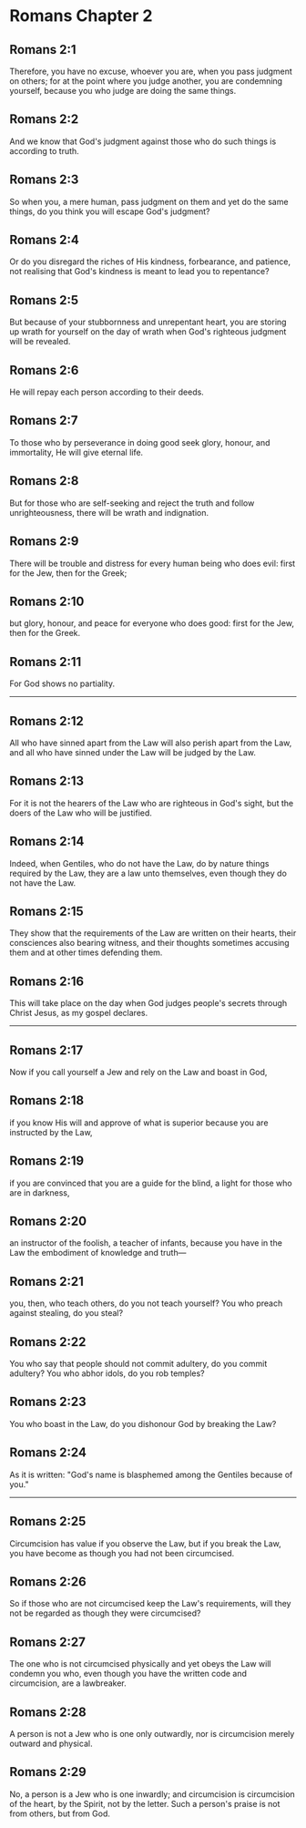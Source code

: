 # Romans Chapter 2

## Romans 2:1

Therefore, you have no excuse, whoever you are, when you pass judgment on others; for at the point where you judge another, you are condemning yourself, because you who judge are doing the same things.

## Romans 2:2

And we know that God's judgment against those who do such things is according to truth.

## Romans 2:3

So when you, a mere human, pass judgment on them and yet do the same things, do you think you will escape God's judgment?

## Romans 2:4

Or do you disregard the riches of His kindness, forbearance, and patience, not realising that God's kindness is meant to lead you to repentance?

## Romans 2:5

But because of your stubbornness and unrepentant heart, you are storing up wrath for yourself on the day of wrath when God's righteous judgment will be revealed.

## Romans 2:6

He will repay each person according to their deeds.

## Romans 2:7

To those who by perseverance in doing good seek glory, honour, and immortality, He will give eternal life.

## Romans 2:8

But for those who are self-seeking and reject the truth and follow unrighteousness, there will be wrath and indignation.

## Romans 2:9

There will be trouble and distress for every human being who does evil: first for the Jew, then for the Greek;

## Romans 2:10

but glory, honour, and peace for everyone who does good: first for the Jew, then for the Greek.

## Romans 2:11

For God shows no partiality.

---

## Romans 2:12

All who have sinned apart from the Law will also perish apart from the Law, and all who have sinned under the Law will be judged by the Law.

## Romans 2:13

For it is not the hearers of the Law who are righteous in God's sight, but the doers of the Law who will be justified.

## Romans 2:14

Indeed, when Gentiles, who do not have the Law, do by nature things required by the Law, they are a law unto themselves, even though they do not have the Law.

## Romans 2:15

They show that the requirements of the Law are written on their hearts, their consciences also bearing witness, and their thoughts sometimes accusing them and at other times defending them.

## Romans 2:16

This will take place on the day when God judges people's secrets through Christ Jesus, as my gospel declares.

---

## Romans 2:17

Now if you call yourself a Jew and rely on the Law and boast in God,

## Romans 2:18

if you know His will and approve of what is superior because you are instructed by the Law,

## Romans 2:19

if you are convinced that you are a guide for the blind, a light for those who are in darkness,

## Romans 2:20

an instructor of the foolish, a teacher of infants, because you have in the Law the embodiment of knowledge and truth—

## Romans 2:21

you, then, who teach others, do you not teach yourself? You who preach against stealing, do you steal?

## Romans 2:22

You who say that people should not commit adultery, do you commit adultery? You who abhor idols, do you rob temples?

## Romans 2:23

You who boast in the Law, do you dishonour God by breaking the Law?

## Romans 2:24

As it is written: "God's name is blasphemed among the Gentiles because of you."

---

## Romans 2:25

Circumcision has value if you observe the Law, but if you break the Law, you have become as though you had not been circumcised.

## Romans 2:26

So if those who are not circumcised keep the Law's requirements, will they not be regarded as though they were circumcised?

## Romans 2:27

The one who is not circumcised physically and yet obeys the Law will condemn you who, even though you have the written code and circumcision, are a lawbreaker.

## Romans 2:28

A person is not a Jew who is one only outwardly, nor is circumcision merely outward and physical.

## Romans 2:29

No, a person is a Jew who is one inwardly; and circumcision is circumcision of the heart, by the Spirit, not by the letter. Such a person's praise is not from others, but from God.
